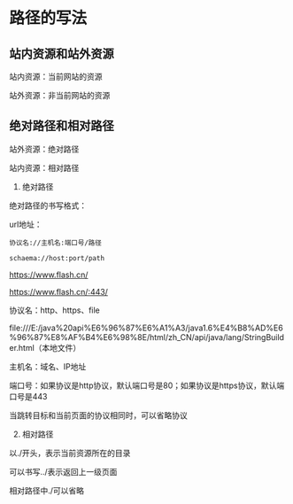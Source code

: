 # 路径的写法

## 站内资源和站外资源

站内资源：当前网站的资源

站外资源：非当前网站的资源

## 绝对路径和相对路径

站外资源：绝对路径

站内资源：相对路径

1. 绝对路径

绝对路径的书写格式：

url地址：

```
协议名://主机名:端口号/路径

schaema://host:port/path
```

https://www.flash.cn/

https://www.flash.cn/:443/

协议名：http、https、file

file:///E:/java%20api%E6%96%87%E6%A1%A3/java1.6%E4%B8%AD%E6%96%87%E8%AF%B4%E6%98%8E/html/zh_CN/api/java/lang/StringBuilder.html（本地文件）

主机名：域名、IP地址

端口号：如果协议是http协议，默认端口号是80；如果协议是https协议，默认端口号是443

当跳转目标和当前页面的协议相同时，可以省略协议

2. 相对路径

以./开头，表示当前资源所在的目录

可以书写../表示返回上一级页面

相对路径中./可以省略